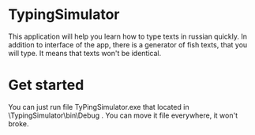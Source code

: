 # TypingSimulator
This application will help you learn how to type texts in russian quickly.
In addition to interface of the app, there is a generator of fish texts, that you will type. It means that texts won't be identical.

# Get started
You can just run file TyPingSimulator.exe that located in \TypingSimulator\bin\Debug .
You can move it file everywhere, it won't broke. 
